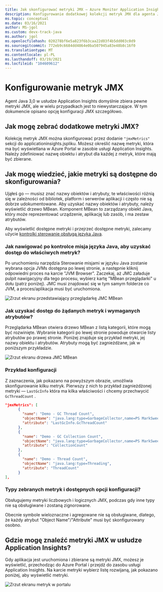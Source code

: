 ```yaml
---
title: Jak skonfigurować metryki JMX — Azure Monitor Application Insights dla języka Java
description: Konfigurowanie dodatkowej kolekcji metryk JMX dla agenta Java usługi Azure Monitor Application Insights
ms.topic: conceptual
ms.date: 03/16/2021
author: MS-jgol
ms.custom: devx-track-java
ms.author: jgol
ms.openlocfilehash: 020278bf6e5a823f6b3caa22d03f4b5dd003c0d9
ms.sourcegitcommit: 772eb9c6684dd4864e0ba507945a83e48b8c16f0
ms.translationtype: MT
ms.contentlocale: pl-PL
ms.lasthandoff: 03/19/2021
ms.locfileid: "104609612"
---
```

# <a name="configuring-jmx-metrics"></a>Konfigurowanie metryk JMX

Agent Java 3,0 w usłudze Application Insights domyślnie zbiera pewne metryki JMX, ale w wielu przypadkach jest to niewystarczające. W tym dokumencie opisano opcję konfiguracji JMX szczegółowo.

## <a name="how-do-i-collect-additional-jmx-metrics"></a>Jak mogę zebrać dodatkowe metryki JMX?

Kolekcję metryk JMX można skonfigurować przez dodanie ```"jmxMetrics"``` sekcji do applicationinsights.jspliku. Możesz określić nazwę metryki, która ma być wyświetlana w Azure Portal w zasobie usługi Application Insights. Należy zdefiniować nazwę obiektu i atrybut dla każdej z metryk, które mają być zbierane.

## <a name="how-do-i-know-what-metrics-are-available-to-configure"></a>Jak mogę wiedzieć, jakie metryki są dostępne do skonfigurowania?

Ująłeś go — musisz znać nazwy obiektów i atrybuty, te właściwości różnią się w zależności od bibliotek, platform i serwerów aplikacji i często nie są dobrze udokumentowane. Aby uzyskać nazwy obiektów i atrybuty, należy wyświetlić drzewo MBean. Komponent MBean to zarządzany obiekt Java, który może reprezentować urządzenie, aplikację lub zasób, i ma zestaw atrybutów. 

Aby wyświetlić dostępne metryki i przejrzeć dostępne metryki, zalecamy użycie [kontrolki sterowanie obsługą języka Java](https://www.oracle.com/java/technologies/jdk-mission-control.html).

### <a name="how-to-navigate-the-java-mission-control-to-get-to-the-right-metrics"></a>Jak nawigować po kontrolce misja języka Java, aby uzyskać dostęp do właściwych metryk?

Po uruchomieniu narzędzia Sterowanie misjami w języku Java zostanie wybrana opcja JVMs dostępna po lewej stronie, a następnie kliknij odpowiedni proces na karcie "JVM Browser". Zaczekaj, aż JMC załaduje pulpit nawigacyjny dla tego procesu, wybierz kartę "MBean przeglądarki" u dołu (patrz poniżej). JMC musi znajdować się w tym samym folderze co JVM, a proces/aplikacja musi być uruchomiona.

![Zrzut ekranu przedstawiający przeglądarkę JMC MBean](media/java-ipa/jmx/jmc-mbean-browser.png)

### <a name="how-to-get-to-the-metrics-i-want-and-the-necessary-attributes"></a>Jak uzyskać dostęp do żądanych metryk i wymaganych atrybutów?

Przeglądarka MBean otwiera drzewo MBean z listą kategorii, które mogą być rozwinięte. Wybranie kategorii po lewej stronie powoduje otwarcie listy atrybutów po prawej stronie. Poniżej znajduje się przykład metryki, jej nazwy obiektu i atrybutów. Atrybuty mogą być zagnieżdżane, jak w poniższym przykładzie.

![Zrzut ekranu drzewa JMC MBean](media/java-ipa/jmx/jmc-metric-sample.png)

### <a name="configuration-example"></a>Przykład konfiguracji

Z zaznaczenia, jak pokazano na powyższym obrazie, umożliwia skonfigurowanie kilku metryk. Pierwszy z nich to przykład zagnieżdżonej metryki — `LastGcInfo` która ma kilka właściwości i chcemy przechwycić `GcThreadCount` .

```json
"jmxMetrics": [
      {
        "name": "Demo - GC Thread Count",
        "objectName": "java.lang:type=GarbageCollector,name=PS MarkSweep",
        "attribute": "LastGcInfo.GcThreadCount"
      },
      {
        "name": "Demo - GC Collection Count",
        "objectName": "java.lang:type=GarbageCollector,name=PS MarkSweep",
        "attribute": "CollectionCount"
      },
      {
        "name": "Demo - Thread Count",
        "objectName": "java.lang:type=Threading",
        "attribute": "ThreadCount"
      }
],
```

### <a name="types-of-collected-metrics-and-available-configuration-options"></a>Typy zebranych metryk i dostępnych opcji konfiguracji?

Obsługujemy metryki liczbowych i logicznych JMX, podczas gdy inne typy nie są obsługiwane i zostaną zignorowane. 

Obecnie symbole wieloznaczne i agregowane nie są obsługiwane, dlatego, że każdy atrybut "Object Name"/"Attribute" musi być skonfigurowany osobno. 


## <a name="where-do-i-find-the-jmx-metrics-in-application-insights"></a>Gdzie mogę znaleźć metryki JMX w usłudze Application Insights?

Gdy aplikacja jest uruchomiona i zbierane są metryki JMX, możesz je wyświetlić, przechodząc do Azure Portal i przejdź do zasobu usługi Application Insights. Na karcie metryki wybierz listę rozwijaną, jak pokazano poniżej, aby wyświetlić metryki.

![Zrzut ekranu metryk w portalu](media/java-ipa/jmx/jmx-portal.png)
